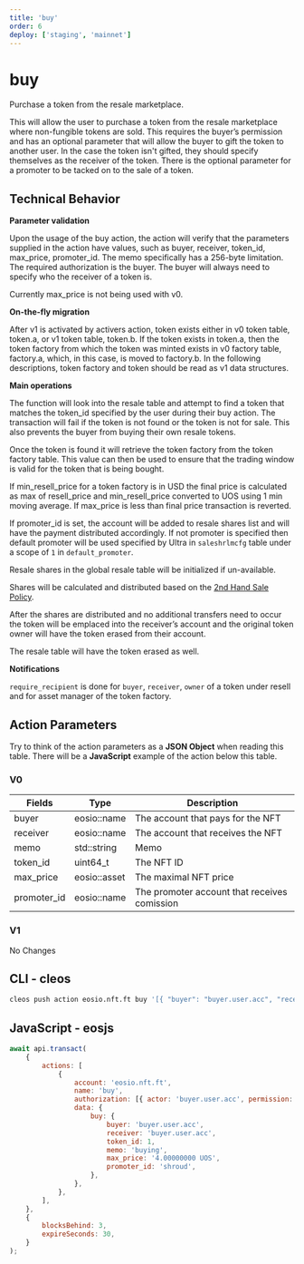 ```yaml
---
title: 'buy'
order: 6
deploy: ['staging', 'mainnet']
---
```


# buy

Purchase a token from the resale marketplace.

This will allow the user to purchase a token from the resale marketplace where non-fungible tokens are sold. This requires the buyer’s permission and has an optional parameter that will allow the buyer to gift the token to another user. In the case the token isn't gifted, they should specify themselves as the receiver of the token. There is the optional parameter for a promoter to be tacked on to the sale of a token.

## Technical Behavior

**Parameter validation**

Upon the usage of the buy action, the action will verify that the parameters supplied in the action have values, such as buyer, receiver, token_id, max_price, promoter_id. The memo specifically has a 256-byte limitation. The required authorization is the buyer. The buyer will always need to specify who the receiver of a token is.

Currently max_price is not being used with v0.

**On-the-fly migration**

After v1 is activated by activers action, token exists either in v0 token table, token.a, or v1 token table, token.b.
If the token exists in token.a, then the token factory from which the token was minted exists in v0 factory table, factory.a, which, in this case, is moved to factory.b.
In the following descriptions, token factory and token should be read as v1 data structures.

**Main operations**

The function will look into the resale table and attempt to find a token that matches the token_id specified by the user during their buy action. The transaction will fail if the token is not found or the token is not for sale. This also prevents the buyer from buying their own resale tokens.

Once the token is found it will retrieve the token factory from the token factory table. This value can then be used to ensure that the trading window is valid for the token that is being bought.

If min_resell_price for a token factory is in USD the final price is calculated as max of resell_price and
min_resell_price converted to UOS using 1 min moving average. If max_price is less than final price
transaction is reverted.

If promoter_id is set, the account will be added to resale shares list and will have the payment distributed accordingly. If not promoter is specified then default promoter will be used specified by Ultra in `saleshrlmcfg` table under a scope of `1` in `default_promoter`.

Resale shares in the global resale table will be initialized if un-available.

Shares will be calculated and distributed based on the [2nd Hand Sale Policy](../../../learn/Ultra%20Blockchain/2nd-hand-sale.html).

After the shares are distributed and no additional transfers need to occur the token will be emplaced into the receiver’s account and the original token owner will have the token erased from their account.

The resale table will have the token erased as well.

**Notifications**

`require_recipient` is done for `buyer`, `receiver`, `owner` of a token under resell and for asset manager of the token factory.

## Action Parameters

Try to think of the action parameters as a **JSON Object** when reading this table. There will be a **JavaScript** example of the action below this table.

### V0

| Fields      | Type         | Description                                  |
| ----------- | ------------ | -------------------------------------------- |
| buyer       | eosio::name  | The account that pays for the NFT            |
| receiver    | eosio::name  | The account that receives the NFT            |
| memo        | std::string  | Memo                                         |
| token_id    | uint64_t     | The NFT ID                                   |
| max_price   | eosio::asset | The maximal NFT price                        |
| promoter_id | eosio::name  | The promoter account that receives comission |

### V1

No Changes

## CLI - cleos

```bash
cleos push action eosio.nft.ft buy '[{ "buyer": "buyer.user.acc", "receiver": "buyer.user.acc", "token_id": 1, "memo": "buying", "max_price": "4.00000000 UOS", "promoter_id": "shroud" }]' -p buyer.user.acc@active
```

## JavaScript - eosjs

```js
await api.transact(
    {
        actions: [
            {
                account: 'eosio.nft.ft',
                name: 'buy',
                authorization: [{ actor: 'buyer.user.acc', permission: 'active' }],
                data: {
                    buy: {
                        buyer: 'buyer.user.acc',
                        receiver: 'buyer.user.acc',
                        token_id: 1,
                        memo: 'buying',
                        max_price: '4.00000000 UOS',
                        promoter_id: 'shroud',
                    },
                },
            },
        ],
    },
    {
        blocksBehind: 3,
        expireSeconds: 30,
    }
);
```
